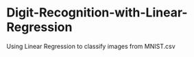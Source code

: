 # Digit-Recognition-with-Linear-Regression
Using Linear Regression to classify images from MNIST.csv
